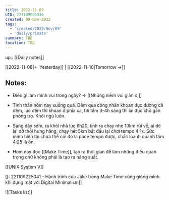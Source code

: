 ```yaml
---
title: 2022-11-09
UID: 221109001316
created: 09-Nov-2022
tags:
  - 'created/2022/Nov/09'
  - 'daily/private'
summary: TBD
location: TBD
---
```

up:: [[Daily notes]]

[[2022-11-08|<- Yesterday]] | [[2022-11-10|Tomorrow ->]]

## Notes:

- Điều gì làm mình vui trong ngày? -> [[Những niềm vui giản dị]]

- Tinh thần hôm nay xuống quá. Đêm qua công nhân khoan đục đường cả đêm, lúc đêm thì khoan ở phía xa, tới tầm 3-4h sáng thì lại đục chỗ gần phòng trọ. Khỏi ngủ luôn.

- Sáng dậy sớm, ra khỏi nhà lúc 6h20, tính ra chạy nhẹ 10km rùi về, ai dè lại dở thói hung hăng, chạy hết 5km bắt đầu lại chơi tempo 4:1x. Sức mình hiện tại chưa thể coi đó là pace tempo được, chắc loanh quanh tầm 4:25 là ổn.

- Hôm nay đọc [[Make Time]], tạo ra thời gian để làm những điều quan trọng chứ không phải là tạo ra năng suất.

[[UNIX System V]]

[[❕ 221109225041 - Hành trình của Jake trong Make Time cũng giống mình khi đụng mặt với Digital Minimalism]]

![[Tasks list]]

